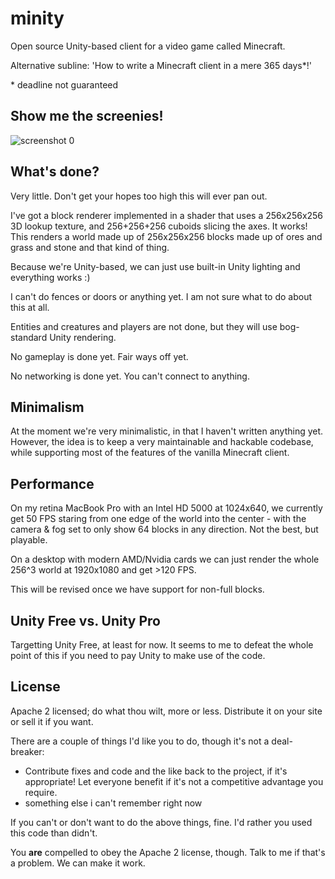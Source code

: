 minity
======

Open source Unity-based client for a video game called Minecraft.

Alternative subline: 'How to write a Minecraft client in a mere 365 days*!'

\* deadline not guaranteed

## Show me the screenies!

![screenshot 0](http://www.dropbox.com/s/i4uevf2v5qgqfl1/minity_ss_0.png)

## What's done?

Very little. Don't get your hopes too high this will ever pan out.

I've got a block renderer implemented in a shader that uses a 256x256x256 3D lookup texture, and 256+256+256 cuboids slicing the axes. It works! This renders a world made up of 256x256x256 blocks made up of ores and grass and stone and that kind of thing.

Because we're Unity-based, we can just use built-in Unity lighting and everything works :)

I can't do fences or doors or anything yet. I am not sure what to do about this at all.

Entities and creatures and players are not done, but they will use bog-standard Unity rendering.

No gameplay is done yet. Fair ways off yet.

No networking is done yet. You can't connect to anything.

## Minimalism

At the moment we're very minimalistic, in that I haven't written anything yet. However, the idea is to keep a very maintainable and hackable codebase, while supporting most of the features of the vanilla Minecraft client.

## Performance

On my retina MacBook Pro with an Intel HD 5000 at 1024x640, we currently get 50 FPS staring from one edge of the world into the center - with the camera & fog set to only show 64 blocks in any direction. Not the best, but playable.

On a desktop with modern AMD/Nvidia cards we can just render the whole 256^3 world at 1920x1080 and get >120 FPS.

This will be revised once we have support for non-full blocks.

## Unity Free vs. Unity Pro

Targetting Unity Free, at least for now. It seems to me to defeat the whole point of this if you need to pay Unity to make use of the code.

## License

Apache 2 licensed; do what thou wilt, more or less. Distribute it on your site or sell it if you want.

There are a couple of things I'd like you to do, though it's not a deal-breaker:

- Contribute fixes and code and the like back to the project, if it's appropriate! Let everyone benefit if it's not a competitive advantage you require.
- something else i can't remember right now

If you can't or don't want to do the above things, fine. I'd rather you used this code than didn't.

You **are** compelled to obey the Apache 2 license, though. Talk to me if that's a problem. We can make it work.
